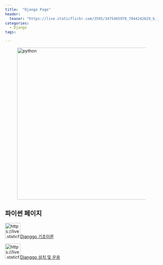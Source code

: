 ```yaml
---
title:  "Django Page"
header:
  teaser: "https://live.staticflickr.com/3595/3475465970_7044242629_b.jpg"
categories: 
  - Django
tags:

---
```

<figure>
	<img src="https://live.staticflickr.com/3595/3475465970_7044242629_b.jpg" alt="python" style="width:500px" >
</figure>

<H2>파이썬 페이지</H2>

<img src="https://live.staticflickr.com/3595/3475465970_7044242629_b.jpg" alt="https://live.staticflickr.com/3595/3475465970_7044242629_b" style="width:50px">[Djanggo 기초이론](/django/Django-Basic) 

<img src="https://live.staticflickr.com/3595/3475465970_7044242629_b.jpg" alt="https://live.staticflickr.com/3595/3475465970_7044242629_b" style="width:50px">[Djanggo 설치 및 운용](/django/Django-simple-web-application) 
